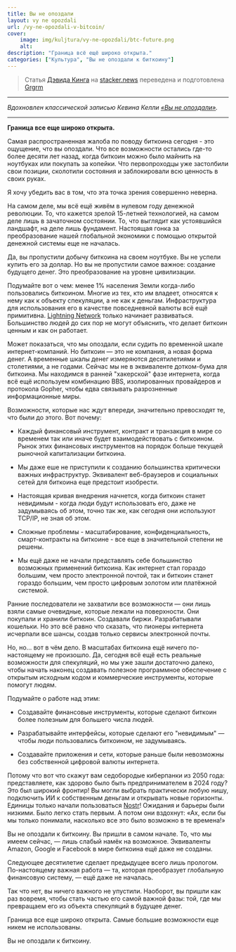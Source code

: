 ```yaml
---
title: Вы не опоздали
layout: vy ne opozdali
url: /vy-ne-opozdali-v-bitcoin/
cover:
    image: img/kuljtura/vy-ne-opozdali/btc-future.png
    alt:
description: "Граница всё ещё широко открыта."
categories: ["Культура", "Вы не опоздали к биткоину"]
---
```


> Статья [Дэвида Кинга](https://stacker.news/dk) на [stacker.news](https://stacker.news/items/777275) переведена и подготовлена [Grgrm](https://iris.to/npub1qzr3j58q0gwfhqdj33pc8wtfaj9ffn7nrdt6p7p7tvn0qrf7e0wsggv43p "Nostr")

-----

*Вдохновлен классической записью Кевина Келли [«Вы не опоздали»](https://kk.org/thetechnium/you-are-not-late/).*

-----

**Граница все еще широко открыта.**

Самая распространенная жалоба по поводу биткоина сегодня - это ощущение, что вы опоздали. Что все возможности остались где-то более десяти лет назад, когда биткоин можно было майнить на ноутбуках или покупать за копейки. Что первопроходцы уже застолбили свои позиции, сколотили состояния и заблокировали всю ценность в своих руках.

Я хочу убедить вас в том, что эта точка зрения совершенно неверна.

На самом деле, мы всё ещё живём в нулевом году денежной революции. То, что кажется зрелой 15-летней технологией, на самом деле лишь в зачаточном состоянии. То, что выглядит как устоявшийся ландшафт, на деле лишь фундамент. Настоящая гонка за преобразование нашей глобальной экономики с помощью открытой денежной системы еще не началась.

Да, вы пропустили добычу биткоина на своем ноутбуке. Вы не успели купить его за доллар. Но вы не пропустили самое важное: создание будущего денег. Это преобразование на уровне цивилизации. 

Подумайте вот о чем: менее 1% населения Земли когда-либо пользовались биткоином. Многие из тех, кто им владеет, относятся к нему как к объекту спекуляции, а не как к деньгам. Инфраструктура для использования его в качестве повседневной валюты всё ещё примитивна. [Lightning Network](/chto-takoe-lightning-network/) только начинает развиваться. Большинство людей до сих пор не могут объяснить, что делает биткоин ценным и как он работает.

Может показаться, что мы опоздали, если судить по временной шкале интернет-компаний. Но биткоин — это не компания, а новая форма денег. А временные шкалы денег измеряются десятилетиями и столетиями, а не годами. Сейчас мы не в эквиваленте дотком-бума для биткоина. Мы находимся в ранней "хакерской" фазе интернета, когда всё ещё используем комбинацию BBS, изолированных провайдеров и протокола Gopher, чтобы едва связывать разрозненные информационные миры.

Возможности, которые нас ждут впереди, значительно превосходят те, что были до этого. Вот почему:

- Каждый финансовый инструмент, контракт и транзакция в мире со временем так или иначе будет взаимодействовать с биткоином. Рынок этих финансовых инструментов на порядок больше текущей рыночной капитализации биткоина.

- Мы даже еше не приступили к созданию большинства критически важных инфраструктур. Эквивалент веб-браузеров и социальных сетей для биткоина еще предстоит изобрести. 

- Настоящая кривая внедрения начнется, когда биткоин станет невидимым - когда люди будут использовать его, даже не задумываясь об этом, точно так же, как сегодня они используют TCP/IP, не зная об этом.

- Сложные проблемы - масштабирование, конфиденциальность, смарт-контракты на биткоине - все еще в значительной степени не решены.

- Мы ещё даже не начали представлять себе большинство возможных применений биткоина. Как интернет стал гораздо большим, чем просто электронной почтой, так и биткоин станет гораздо большим, чем просто цифровым золотом или платёжной системой.

Ранние последователи не захватили все возможности — они лишь взяли самые очевидные, которые лежали на поверхности. Они покупали и хранили биткоин. Создавали биржи. Разрабатывали кошельки. Но это всё равно что сказать, что пионеры интернета исчерпали все шансы, создав только сервисы электронной почты.

Но, но… вот в чём дело. В масштабах биткоина ещё ничего по-настоящему не произошло. Да, сегодня всё ещё есть реальные возможности для спекуляций, но мы уже зашли достаточно далеко, чтобы начать наконец создавать полезное программное обеспечение с открытым исходным кодом и коммерческие инструменты, которые помогут людям.

Подумайте о работе над этим:

- Создавайте финансовые инструменты, которые сделают биткоин более полезным для большего числа людей.

- Разрабатывайте интерфейсы, которые сделают его "невидимым" — чтобы люди пользовались биткоином, не задумываясь.

- Создавайте приложения и сети, которые раньше были невозможны без собственной цифровой валюты интернета.

Потому что вот что скажут вам седобородые киберпанки из 2050 года: представляете, как здорово было быть предпринимателем в 2024 году? Это был широкий фронтир! Вы могли выбрать практически любую нишу, подключить ИИ к собственным деньгам и открывать новые горизонты. Единицы только начали пользоваться [Nostr](/nostr+bitcoin/)! Ожидания и барьеры были низкими. Было легко стать первым. А потом они вздохнут: «Ах, если бы мы только понимали, насколько все это было возможно в те времена!»

Вы не опоздали к биткоину. Вы пришли в самом начале. То, что мы имеем сейчас, — лишь слабый намёк на возможное. Эквиваленты Amazon, Google и Facebook в мире биткоина ещё даже не созданы. 

Следующее десятилетие сделает предыдущее всего лишь прологом. По-настоящему важная работа — та, которая преобразует глобальную финансовую систему, — ещё даже не началась.

Так что нет, вы ничего важного не упустили. Наоборот, вы пришли как раз вовремя, чтобы стать частью его самой важной фазы: той, где мы превращаем его из объекта спекуляций в будущее денег.

Граница все еще широко открыта. Самые большие возможности еще никем не использованы.

Вы не опоздали к биткоину.